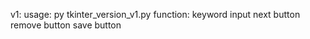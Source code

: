 v1:
  usage:
    py tkinter_version_v1.py
  function:
    keyword input
    next button
    remove button
    save button
